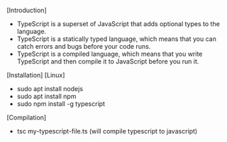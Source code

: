 [Introduction]
- TypeScript is a superset of JavaScript that adds optional types to the language.
- TypeScript is a statically typed language, which means that you can catch errors and bugs before your code runs.
- TypeScript is a compiled language, which means that you write TypeScript and then compile it to JavaScript before you run it.

[Installation] [Linux]
- sudo apt install nodejs
- sudo apt install npm
- sudo npm install -g typescript

[Compilation]
- tsc my-typescript-file.ts 
(will compile typescript to javascript)
